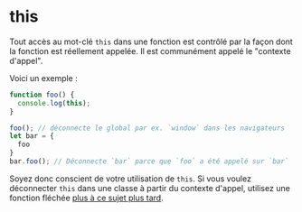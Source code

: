 # this

Tout accès au mot-clé `this` dans une fonction est contrôlé par la façon dont la fonction est réellement appelée. Il est communément appelé le "contexte d'appel".

Voici un exemple :

```typescript
function foo() {
  console.log(this);
}

foo(); // déconnecte le global par ex. `window` dans les navigateurs
let bar = {
  foo
}
bar.foo(); // Déconnecte `bar` parce que `foo` a été appelé sur `bar`
```

Soyez donc conscient de votre utilisation de `this`. Si vous voulez déconnecter `this` dans une classe à partir du contexte d'appel, utilisez une fonction fléchée [plus à ce sujet plus tard](../future-javascript/arrow-functions.md).

